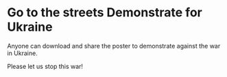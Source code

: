 # Go to the streets Demonstrate for Ukraine
Anyone can download and share the poster to demonstrate against the war in Ukraine.

Please let us stop this war!

